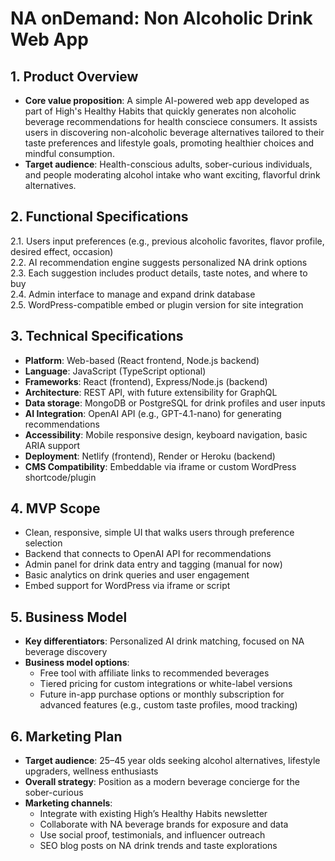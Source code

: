 # NA onDemand: Non Alcoholic Drink Web App

## 1. Product Overview
- **Core value proposition**: A simple AI-powered web app developed as part of High's Healthy Habits that quickly generates non alcoholic beverage recommendations for health consciece consumers. It assists users in discovering non-alcoholic beverage alternatives tailored to their taste preferences and lifestyle goals, promoting healthier choices and mindful consumption.
- **Target audience**: Health-conscious adults, sober-curious individuals, and people moderating alcohol intake who want exciting, flavorful drink alternatives.

## 2. Functional Specifications
2.1. Users input preferences (e.g., previous alcoholic favorites, flavor profile, desired effect, occasion)  
2.2. AI recommendation engine suggests personalized NA drink options  
2.3. Each suggestion includes product details, taste notes, and where to buy  
2.4. Admin interface to manage and expand drink database  
2.5. WordPress-compatible embed or plugin version for site integration

## 3. Technical Specifications
- **Platform**: Web-based (React frontend, Node.js backend)
- **Language**: JavaScript (TypeScript optional)
- **Frameworks**: React (frontend), Express/Node.js (backend)
- **Architecture**: REST API, with future extensibility for GraphQL
- **Data storage**: MongoDB or PostgreSQL for drink profiles and user inputs
- **AI Integration**: OpenAI API (e.g., GPT-4.1-nano) for generating recommendations
- **Accessibility**: Mobile responsive design, keyboard navigation, basic ARIA support
- **Deployment**: Netlify (frontend), Render or Heroku (backend)
- **CMS Compatibility**: Embeddable via iframe or custom WordPress shortcode/plugin

## 4. MVP Scope
- Clean, responsive, simple UI that walks users through preference selection
- Backend that connects to OpenAI API for recommendations
- Admin panel for drink data entry and tagging (manual for now)
- Basic analytics on drink queries and user engagement
- Embed support for WordPress via iframe or script

## 5. Business Model
- **Key differentiators**: Personalized AI drink matching, focused on NA beverage discovery
- **Business model options**:
  - Free tool with affiliate links to recommended beverages
  - Tiered pricing for custom integrations or white-label versions
  - Future in-app purchase options or monthly subscription for advanced features (e.g., custom taste profiles, mood tracking)

## 6. Marketing Plan
- **Target audience**: 25–45 year olds seeking alcohol alternatives, lifestyle upgraders, wellness enthusiasts
- **Overall strategy**: Position as a modern beverage concierge for the sober-curious
- **Marketing channels**:
  - Integrate with existing High’s Healthy Habits newsletter
  - Collaborate with NA beverage brands for exposure and data
  - Use social proof, testimonials, and influencer outreach
  - SEO blog posts on NA drink trends and taste explorations

